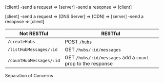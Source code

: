 [client] -send a request => [server] -send a resopnse => [client]

[client] -send a request => [DNS Server] => [CDN] => [server] -send a resopnse => [client]

| Not RESTful           | RESTful                                                     |
| --------------------- | ----------------------------------------------------------- |
|`/createHubs`          | POST `/hubs`                                                |
|`/listHubMessages/:id` | GET `/hubs/:id/messages`                                    |
|`/countHubMessages/:id`| GET `/hubs/:id/messages` add a `count` prop to the response |

Separation of Concerns
